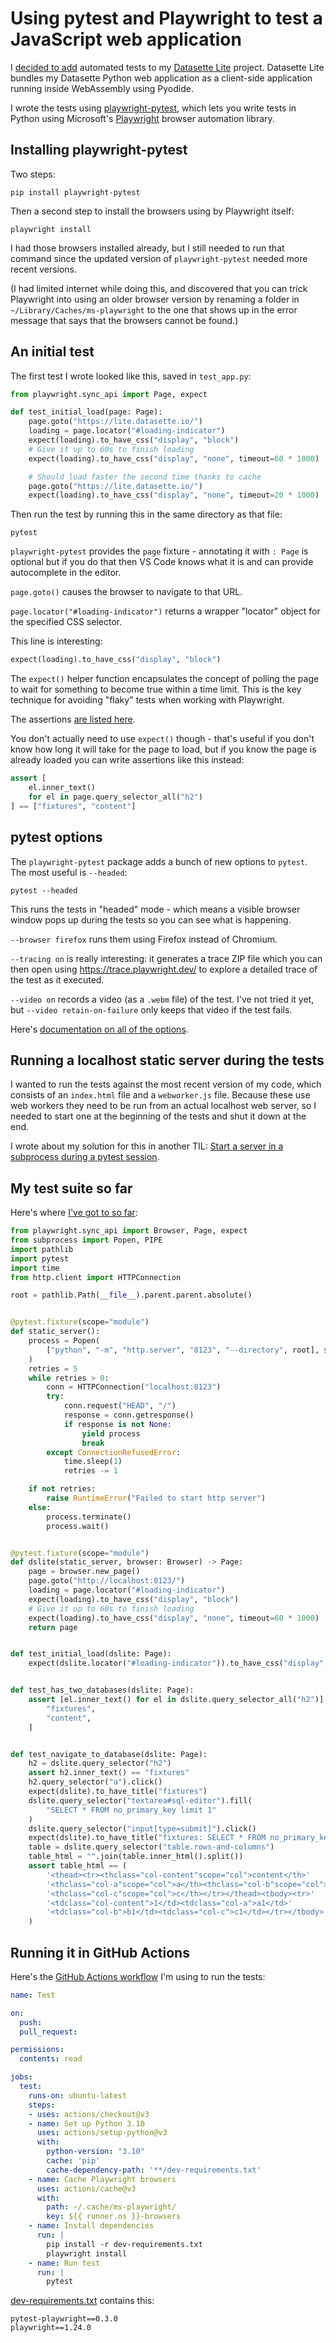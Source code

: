 # Using pytest and Playwright to test a JavaScript web application

I [decided to add](https://github.com/simonw/datasette-lite/issues/35) automated tests to my [Datasette Lite](https://simonwillison.net/2022/May/4/datasette-lite/) project. Datasette Lite bundles my Datasette Python web application as a client-side application running inside WebAssembly using Pyodide.

I wrote the tests using [playwright-pytest](https://github.com/microsoft/playwright-pytest), which lets you write tests in Python using Microsoft's [Playwright](https://playwright.dev/) browser automation library.

## Installing playwright-pytest

Two steps:

    pip install playwright-pytest

Then a second step to install the browsers using by Playwright itself:

    playwright install

I had those browsers installed already, but I still needed to run that command since the updated version of `playwright-pytest` needed more recent versions.

(I had limited internet while doing this, and discovered that you can trick Playwright into using an older browser version by renaming a folder in `~/Library/Caches/ms-playwright` to the one that shows up in the error message that says that the browsers cannot be found.)

## An initial test

The first test I wrote looked like this, saved in `test_app.py`:

```python
from playwright.sync_api import Page, expect

def test_initial_load(page: Page):
    page.goto("https://lite.datasette.io/")
    loading = page.locator("#loading-indicator")
    expect(loading).to_have_css("display", "block")
    # Give it up to 60s to finish loading
    expect(loading).to_have_css("display", "none", timeout=60 * 1000)

    # Should load faster the second time thanks to cache
    page.goto("https://lite.datasette.io/")
    expect(loading).to_have_css("display", "none", timeout=20 * 1000)
```

Then run the test by running this in the same directory as that file:

    pytest

`playwright-pytest` provides the `page` fixture - annotating it with `: Page` is optional but if you do that then VS Code knows what it is and can provide autocomplete in the editor.

`page.goto()` causes the browser to navigate to that URL.

`page.locator("#loading-indicator")` returns a wrapper "locator" object for the specified CSS selector.

This line is interesting:

```python
expect(loading).to_have_css("display", "block")
```
The `expect()` helper function encapsulates the concept of polling the page to wait for something to become true within a time limit. This is the key technique for avoiding "flaky" tests when working with Playwright.


The assertions [are listed here](https://playwright.dev/python/docs/test-assertions).

You don't actually need to use `expect()` though - that's useful if you don't know how long it will take for the page to load, but if you know the page is already loaded you can write assertions like this instead:

```python
assert [
    el.inner_text()
    for el in page.query_selector_all("h2")
] == ["fixtures", "content"]
```

## pytest options

The `playwright-pytest` package adds a bunch of new options to `pytest`. The most useful is `--headed`:

    pytest --headed

This runs the tests in "headed" mode - which means a visible browser window pops up during the tests so you can see what is happening.

`--browser firefox` runs them using Firefox instead of Chromium.

`--tracing on` is really interesting: it generates a trace ZIP file which you can then open using https://trace.playwright.dev/ to explore a detailed trace of the test as it executed.

`--video on` records a video (as a `.webm` file) of the test. I've not tried it yet, but `--video retain-on-failure` only keeps that video if the test fails.

Here's [documentation on all of the options](https://playwright.dev/python/docs/test-runners).

## Running a localhost static server during the tests

I wanted to run the tests against the most recent version of my code, which consists of an `index.html` file and a `webworker.js` file. Because these use web workers they need to be run from an actual localhost web server, so I needed to start one at the beginning of the tests and shut it down at the end.

I wrote about my solution for this in another TIL: [Start a server in a subprocess during a pytest session](https://til.simonwillison.net/pytest/subprocess-server).

## My test suite so far

Here's where [I've got to so far](https://github.com/simonw/datasette-lite/blob/daba69708c7a72adad20dce3c534b9a399ef11c8/tests/test_datasette_lite.py):

```python
from playwright.sync_api import Browser, Page, expect
from subprocess import Popen, PIPE
import pathlib
import pytest
import time
from http.client import HTTPConnection

root = pathlib.Path(__file__).parent.parent.absolute()


@pytest.fixture(scope="module")
def static_server():
    process = Popen(
        ["python", "-m", "http.server", "8123", "--directory", root], stdout=PIPE
    )
    retries = 5
    while retries > 0:
        conn = HTTPConnection("localhost:8123")
        try:
            conn.request("HEAD", "/")
            response = conn.getresponse()
            if response is not None:
                yield process
                break
        except ConnectionRefusedError:
            time.sleep(1)
            retries -= 1

    if not retries:
        raise RuntimeError("Failed to start http server")
    else:
        process.terminate()
        process.wait()


@pytest.fixture(scope="module")
def dslite(static_server, browser: Browser) -> Page:
    page = browser.new_page()
    page.goto("http://localhost:8123/")
    loading = page.locator("#loading-indicator")
    expect(loading).to_have_css("display", "block")
    # Give it up to 60s to finish loading
    expect(loading).to_have_css("display", "none", timeout=60 * 1000)
    return page


def test_initial_load(dslite: Page):
    expect(dslite.locator("#loading-indicator")).to_have_css("display", "none")


def test_has_two_databases(dslite: Page):
    assert [el.inner_text() for el in dslite.query_selector_all("h2")] == [
        "fixtures",
        "content",
    ]


def test_navigate_to_database(dslite: Page):
    h2 = dslite.query_selector("h2")
    assert h2.inner_text() == "fixtures"
    h2.query_selector("a").click()
    expect(dslite).to_have_title("fixtures")
    dslite.query_selector("textarea#sql-editor").fill(
        "SELECT * FROM no_primary_key limit 1"
    )
    dslite.query_selector("input[type=submit]").click()
    expect(dslite).to_have_title("fixtures: SELECT * FROM no_primary_key limit 1")
    table = dslite.query_selector("table.rows-and-columns")
    table_html = "".join(table.inner_html().split())
    assert table_html == (
        '<thead><tr><thclass="col-content"scope="col">content</th>'
        '<thclass="col-a"scope="col">a</th><thclass="col-b"scope="col">b</th>'
        '<thclass="col-c"scope="col">c</th></tr></thead><tbody><tr>'
        '<tdclass="col-content">1</td><tdclass="col-a">a1</td>'
        '<tdclass="col-b">b1</td><tdclass="col-c">c1</td></tr></tbody>'
    )
```

## Running it in GitHub Actions

Here's the [GitHub Actions workflow](https://github.com/simonw/datasette-lite/blob/main/.github/workflows/test.yml) I'm using to run the tests:

```yaml
name: Test

on:
  push:
  pull_request:

permissions:
  contents: read

jobs:
  test:
    runs-on: ubuntu-latest
    steps:
    - uses: actions/checkout@v3
    - name: Set up Python 3.10
      uses: actions/setup-python@v3
      with:
        python-version: "3.10"
        cache: 'pip'
        cache-dependency-path: '**/dev-requirements.txt'
    - name: Cache Playwright browsers
      uses: actions/cache@v3
      with:
        path: ~/.cache/ms-playwright/
        key: ${{ runner.os }}-browsers
    - name: Install dependencies
      run: |
        pip install -r dev-requirements.txt
        playwright install
    - name: Run test
      run: |
        pytest
```
[dev-requirements.txt](https://raw.githubusercontent.com/simonw/datasette-lite/main/dev-requirements.txt) contains this:
```
pytest-playwright==0.3.0
playwright==1.24.0
```
